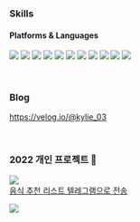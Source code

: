 <!-- - 👋 Hi, I’m @pearl0304
- 👀 I’m interested in ...
- 🌱 I’m currently learning ...
- 💞️ I’m looking to collaborate on ...
- 📫 How to reach me ... -->

<!---
pearl0304/pearl0304 is a ✨ special ✨ repository because its `README.md` (this file) appears on your GitHub profile.
You can click the Preview link to take a look at your changes.
--->

### Skills 
#### Platforms & Languages
<img src="https://img.shields.io/badge/PHP-777BB4?style=flat-square&logo=PHP&logoColor=white"/>  <img src="https://img.shields.io/badge/JavaScript-F7DF1E?style=flat-square&logo=JavaScript&logoColor=white"/>  <img src="https://img.shields.io/badge/TypeScript-3178C6?style=flat-square&logo=TypeScript&logoColor=white"/> <img src="https://img.shields.io/badge/Python-3776AB?style=flat-square&logo=Python&logoColor=white"/> <img src="https://img.shields.io/badge/React-61DAFB?style=flat-square&logo=React&logoColor=white"/>
<img src="https://img.shields.io/badge/Node.js-339933?style=flat-square&logo=Node.js&logoColor=white"/>  <img src="https://img.shields.io/badge/GraphQL-E10098?style=flat-square&logo=GraphQL&logoColor=white"/>  <img src="https://img.shields.io/badge/Apollo GraphQL-311C87?style=flat-square&logo=Apollo GraphQL&logoColor=white"/>  <img src="https://img.shields.io/badge/Elasticsearch-005571?style=flat-square&logo=Elasticsearch&logoColor=white"/>  <img src="https://img.shields.io/badge/MongoDB-47A248?style=flat-square&logo=MongoDB&logoColor=white"/>  <img src="https://img.shields.io/badge/MySQL-4479A1?style=flat-square&logo=MySQL&logoColor=white"/>

</br>

### Blog
https://velog.io/@kylie_03

</br>

### 2022 개인 프로젝트 📝
<img src="https://img.shields.io/badge/Python-3776AB?style=flat-square&logo=Python&logoColor=white"/> </br>
[음식 추천 리스트 텔레그램으로 전송](https://github.com/pearl0304/send_menu_telegram) </br>

<img src="https://img.shields.io/badge/NestJS-E0234E?style=flat-square&logo=NestJS&logoColor=white"/> </br>

